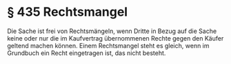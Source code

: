 # § 435 Rechtsmangel
Die Sache ist frei von Rechtsmängeln, wenn Dritte in Bezug auf die Sache keine oder nur die im Kaufvertrag übernommenen Rechte gegen den Käufer geltend machen können. Einem Rechtsmangel steht es gleich, wenn im Grundbuch ein Recht eingetragen ist, das nicht besteht.